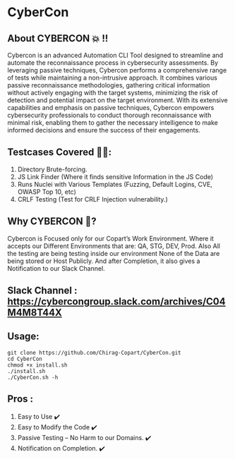 # CyberCon
## About CYBERCON 💥 !!
Cybercon is an advanced Automation CLI Tool designed to streamline and automate the reconnaissance process in cybersecurity assessments. By leveraging passive techniques, Cybercon performs a comprehensive range of tests while maintaining a non-intrusive approach. It combines various passive reconnaissance methodologies, gathering critical information without actively engaging with the target systems, minimizing the risk of detection and potential impact on the target environment.
              With its extensive capabilities and emphasis on passive techniques, Cybercon empowers cybersecurity professionals to conduct thorough reconnaissance with minimal risk, enabling them to gather the necessary intelligence to make informed decisions and ensure the success of their engagements.

## Testcases Covered 👨‍💻:
1.	Directory Brute-forcing.
2.	JS  Link Finder  (Where it finds sensitive Information in the JS Code)
3.	Runs Nuclei with Various Templates  (Fuzzing, Default Logins, CVE, OWASP Top 10, etc)
4.	CRLF Testing (Test for CRLF Injection vulnerability.)

## Why CYBERCON 🤔?
Cybercon is Focused only for our Copart’s Work Environment.  Where it accepts our Different Environments that are:  QA, STG, DEV, Prod. Also All the testing are being testing inside our environment None of the Data are being stored or Host Publicly. And after Completion, it also gives a Notification to our Slack Channel.

## Slack Channel : https://cybercongroup.slack.com/archives/C04M4M8T44X 

## Usage:

```
git clone https://github.com/Chirag-Copart/CyberCon.git
cd CyberCon
chmod +x install.sh
./install.sh
./CyberCon.sh -h 
```

## Pros :
1.	Easy to Use ✔️
2.	Easy to Modify the Code  ✔️
3.	Passive Testing – No Harm to our Domains.  ✔️
4.	Notification on Completion.  ✔️

